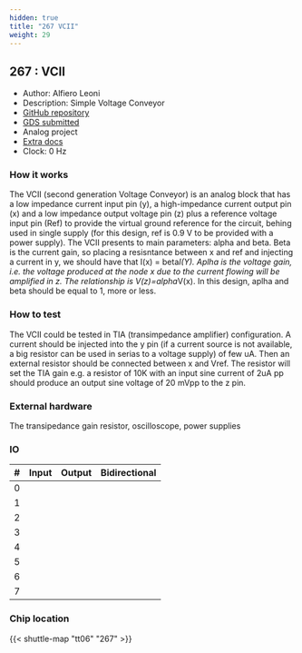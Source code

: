 ```yaml
---
hidden: true
title: "267 VCII"
weight: 29
---
```


## 267 : VCII

* Author: Alfiero Leoni
* Description: Simple Voltage Conveyor
* [GitHub repository](https://github.com/alfiero88/tt06-VCII)
* [GDS submitted](https://github.com/alfiero88/tt06-VCII/actions/runs/8752262339)
* Analog project
* [Extra docs](None)
* Clock: 0 Hz

<!---

This file is used to generate your project datasheet. Please fill in the information below and delete any unused
sections.

You can also include images in this folder and reference them in the markdown. Each image must be less than
512 kb in size, and the combined size of all images must be less than 1 MB.
-->


### How it works

The VCII (second generation Voltage Conveyor) is an analog block that has a low impedance current input pin (y), a high-impedance current output pin (x) and a low impedance output voltage pin (z) plus a reference voltage input pin (Ref) to provide the virtual ground reference for the circuit, behing used in single supply (for this design, ref is 0.9 V to be provided with a power supply). The VCII presents to main parameters: alpha and beta. Beta is the current gain, so placing a resisntance between x and ref and injecting a current in y, we should have that I(x) = beta*I(Y). Aplha is the voltage gain, i.e. the voltage produced at the node x due to the current flowing will be amplified in z. The relationship is V(z)=alpha*V(x). In this design, aplha and beta should be equal to 1, more or less.

### How to test

The VCII could be tested in TIA (transimpedance amplifier) configuration. A current should be injected into the y pin (if a current source is not available, a big resistor can be used in serias to a voltage supply) of few uA. Then an external resistor should be connected between x and Vref. The resistor will set the TIA gain e.g. a resistor of 10K with an input sine current of 2uA pp should produce an output sine voltage of 20 mVpp to the z pin.

### External hardware

The transipedance gain resistor, oscilloscope, power supplies


### IO

| # | Input          | Output         | Bidirectional   |
| - | -------------- | -------------- | --------------- |
| 0 |  |  |  |
| 1 |  |  |  |
| 2 |  |  |  |
| 3 |  |  |  |
| 4 |  |  |  |
| 5 |  |  |  |
| 6 |  |  |  |
| 7 |  |  |  |

### Chip location

{{< shuttle-map "tt06" "267" >}}
